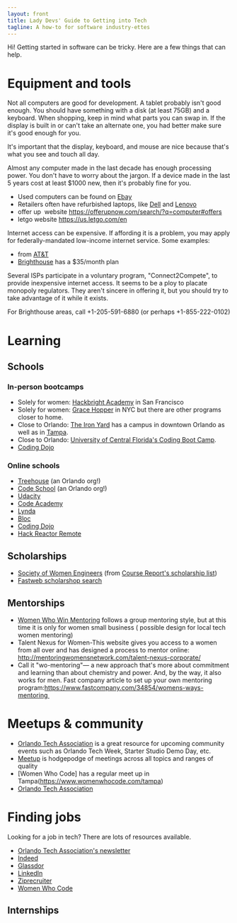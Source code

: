 ```yaml
---
layout: front
title: Lady Devs' Guide to Getting into Tech
tagline: A how-to for software industry-ettes 
---
```


Hi! Getting started in software can be tricky. Here are a few things that can help.

# Equipment and tools

Not all computers are good for development. A tablet probably isn't good enough. You should have something with a disk (at least 75GB) and a keyboard. When shopping, keep in mind what parts you can swap in. If the display is built in or can't take an alternate one, you had better make sure it's good enough for you.

It's important that the display, keyboard, and mouse are nice because that's what you see and touch all day.

Almost any computer made in the last decade has enough processing power. You don't have to worry about the jargon. If a device made in the last 5 years cost at least $1000 new, then it's probably fine for you.

* Used computers can be found on [Ebay](http://ebay.com)
* Retailers often have refurbished laptops, like [Dell](https://www.dellrefurbished.com/) and [Lenovo](http://outlet.lenovo.com/)
* offer up  website https://offerupnow.com/search/?q=computer#offers
* letgo website https://us.letgo.com/en

Internet access can be expensive. If affording it is a problem, you may apply for federally-mandated low-income internet service. Some examples:

* from [AT&T](https://www.att.com/shop/internet/access/)
* [Brighthouse](http://brighthouse.com/35.html) has a $35/month plan

Several ISPs participate in a voluntary program, "Connect2Compete", to provide inexpensive internet access. It seems to be a ploy to placate monopoly regulators. They aren't sincere in offering it, but you should try to take advantage of it while it exists.

For Brighthouse areas, call +1-205-591-6880 (or perhaps +1-855-222-0102)


# Learning

## Schools

### In-person bootcamps

* Solely for women: [Hackbright Academy](https://hackbrightacademy.com/) in San Francisco
* Solely for women: [Grace Hopper](http://www.gracehopper.com/) in NYC but there are other programs closer to home.
* Close to Orlando: [The Iron Yard](https://www.theironyard.com/locations/orlando.html) has a campus in downtown Orlando as well as in [Tampa](https://www.theironyard.com/locations/tampa-bay.html).
* Close to Orlando: [University of Central Florida's Coding Boot Camp](https://codingbootcamp.ce.ucf.edu/).
* [Coding Dojo](http://www.codingdojo.com/)

### Online schools

* [Treehouse](https://teamtreehouse.com/join/start-trial) (an Orlando org!)
* [Code School](https://www.codeschool.com/) (an Orlando org!)
* [Udacity](https://www.udacity.com/)
* [Code Academy](https://www.codecademy.com/learn/web)
* [Lynda](https://www.lynda.com/Web-Development-training-tutorials/1471-0.html)
* [Bloc](https://www.bloc.io/web-developer-career-bootcamp)
* [Coding Dojo](http://www.codingdojo.com/)
* [Hack Reactor Remote](http://www.hackreactor.com/remote/)

## Scholarships

* [Society of Women Engineers](http://societyofwomenengineers.swe.org/scholarships) (from [Course Report's scholarship list](https://www.coursereport.com/blog/bootcamp-scholarships-for-women-a-comprehensive-list))
* [Fastweb scholarshop search](http://www.fastweb.com/)

## Mentorships

* [Women Who Win Mentoring](http://nawboorlando.org/calendar/2017/2/16/women-who-win-mentoring) follows a group mentoring style, but at this time it is only for women small business ( possible design for local tech women mentoring)
* Talent Nexus for Women-This website gives you access to a women from all over and has designed a process to mentor online: http://mentoringwomensnetwork.com/talent-nexus-corporate/
* Call it "wo-mentoring"— a new approach that's more about commitment and learning than about chemistry and power. And, by the way, it also works for men. Fast company article to set up your own mentoring program:https://www.fastcompany.com/34854/womens-ways-mentoring 


# Meetups & community

* [Orlando Tech Association](http://week.orlandotech.org/events) is a great resource for upcoming community events such as Orlando Tech Week, Starter Studio Demo Day, etc.
* [Meetup](https://www.meetup.com/) is hodgepodge of meetings across all topics and ranges of quality
* [Women Who Code] has a regular meet up in Tampa(https://www.womenwhocode.com/tampa)
* [Orlando Tech Association](http://orlandotech.org/)



# Finding jobs

Looking for a job in tech? There are lots of resources available.

* [Orlando Tech Association's newsletter](http://orlandotech.org/)
* [Indeed](http://www.indeed.com/)
* [Glassdor](https://www.glassdoor.com/index.htm)
* [LinkedIn](https://www.linkedin.com/)
* [Ziprecruiter](https://www.ziprecruiter.com/)
* [Women Who Code](https://www.womenwhocode.com/jobs)

## Internships
